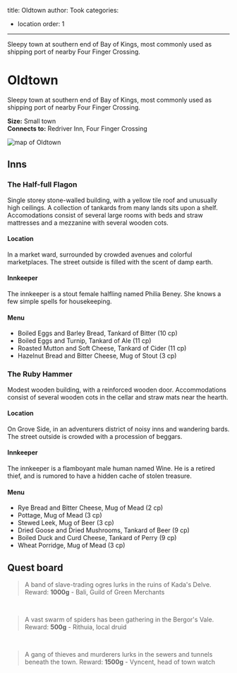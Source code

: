 title: Oldtown
author: Took
categories:
- location
order: 1
---

Sleepy town at southern end of Bay of Kings, most commonly used as shipping port of nearby Four Finger Crossing. 

<!-- more -->

# Oldtown

Sleepy town at southern end of Bay of Kings, most commonly used as shipping port of nearby Four Finger Crossing. 

**Size:** Small town  
**Connects to:** Redriver Inn, Four Finger Crossing

<img class="img-center" src="Oldtown.svg" alt="map of Oldtown">

## Inns

### The Half-full Flagon
Single storey stone-walled building, with a yellow tile roof and unusually high ceilings. A collection of tankards from many lands sits upon a shelf. Accomodations consist of several large rooms with beds and straw mattresses and a mezzanine with several wooden cots.

#### Location
In a market ward, surrounded by crowded avenues and colorful marketplaces. The street outside is filled with the scent of damp earth.

#### Innkeeper	
The innkeeper is a stout female halfling named Philia Beney. She knows a few simple spells for housekeeping.

#### Menu	
* Boiled Eggs and Barley Bread, Tankard of Bitter (10 cp)
* Boiled Eggs and Turnip, Tankard of Ale (11 cp)
* Roasted Mutton and Soft Cheese, Tankard of Cider (11 cp)
* Hazelnut Bread and Bitter Cheese, Mug of Stout (3 cp)

### The Ruby Hammer
Modest wooden building, with a reinforced wooden door. Accommodations consist of several wooden cots in the cellar and straw mats near the hearth.

#### Location	
On Grove Side, in an adventurers district of noisy inns and wandering bards. The street outside is crowded with a procession of beggars.

#### Innkeeper	
The innkeeper is a flamboyant male human named Wine. He is a retired thief, and is rumored to have a hidden cache of stolen treasure.

#### Menu	
* Rye Bread and Bitter Cheese, Mug of Mead (2 cp)
* Pottage, Mug of Mead (3 cp)
* Stewed Leek, Mug of Beer (3 cp)
* Dried Goose and Dried Mushrooms, Tankard of Beer (9 cp)
* Boiled Duck and Curd Cheese, Tankard of Perry (9 cp)
* Wheat Porridge, Mug of Mead (3 cp)

## Quest board
> A band of slave-trading ogres lurks in the ruins of Kada's Delve.
> Reward: **1000g**
> \- Bali, Guild of Green Merchants

<br>

> A vast swarm of spiders has been gathering in the Bergor's Vale.
> Reward: **500g**
> \- Rithuia, local druid

<br>

> A gang of thieves and murderers lurks in the sewers and tunnels beneath the town.
> Reward: **1500g**
> \- Vyncent, head of town watch


